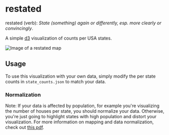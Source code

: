 # restated

restated (verb): _State (something) again or differently, esp. more clearly or convincingly_.


A simple [d3](http://d3js.org/) visualization of counts per USA states.

![Image of a restated map](https://f.cloud.github.com/assets/1269165/981837/8109d8f0-0792-11e3-9766-bc78eee3b3f7.png)

## Usage

To use this visualization with your own data, simply modify the per state counts in `state_counts.json` to match your data.

### Normalization
Note: If your data is affected by population, for example you're visualizing the number of houses per state, you should normalize your data. Otherwise, you're just going to highlight states with high population and distort your visualization. For more information on mapping and data normalization, check out [this pdf](http://www.esri.com/news/arcuser/0206/files/normalize2.pdf).
